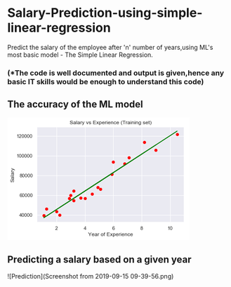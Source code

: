 # Salary-Prediction-using-simple-linear-regression
Predict the salary of the employee after 'n' number of years,using ML's most basic model - The Simple Linear Regression.
### (*The code is well documented and output is given,hence any basic IT skills would be enough to understand this code)



## The accuracy of the  ML model

![ML model](Simple%20Linear%20Reg.png)

## Predicting a salary based on a given year

![Prediction](Screenshot from 2019-09-15 09-39-56.png)


